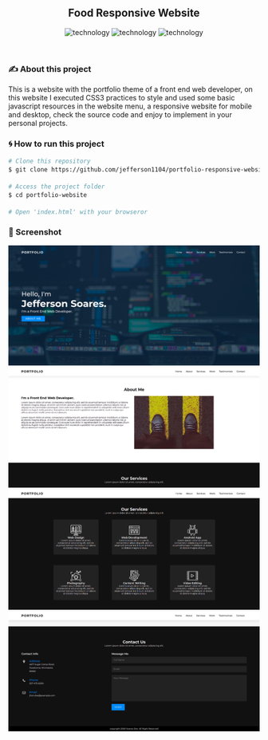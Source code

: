 <h2 align="center">
  Food Responsive Website
</h2>

<p align="center">
  <img alt="technology" src="https://img.shields.io/badge/HTML5-E34F26?style=for-the-badge&logo=html5&logoColor=white">

  <img alt="technology" src="https://img.shields.io/badge/CSS3-1572B6?style=for-the-badge&logo=css3&logoColor=white">

  <img alt="technology" src="https://img.shields.io/badge/JavaScript-F7DF1E?style=for-the-badge&logo=javascript&logoColor=black">
</p>

<br>

### :writing_hand: About this project
This is a website with the portfolio theme of a front end web developer, on this website I executed CSS3 practices to style and used some basic javascript resources in the website menu, a responsive website for mobile and desktop, check the source code and enjoy to implement in your personal projects.


### :cyclone: How to run this project
```bash
# Clone this repository
$ git clone https://github.com/jefferson1104/portfolio-responsive-website.git

# Access the project folder
$ cd portfolio-website

# Open 'index.html' with your browseror

```
### 🎨 Screenshot
<p align="center">
  <img src="assets/screenshot-01.png">
  <img src="assets/screenshot-02.png">
  <img src="assets/screenshot-03.png">
  <img src="assets/screenshot-04.png">
</p>